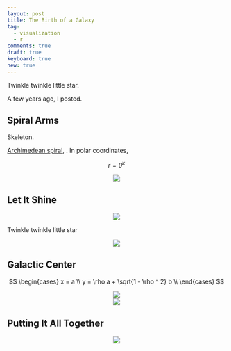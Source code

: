```yaml
---
layout: post
title: The Birth of a Galaxy
tag:
  - visualization
  - r
comments: true
draft: true
keyboard: true
new: true
---
```


Twinkle twinkle little star.


A few years ago, I posted.

## Spiral Arms

Skeleton.

[Archimedean spiral](https://en.wikipedia.org/wiki/Archimedean_spiral), . In polar coordinates,

$$
r = \theta ^ k
$$

<div align="center">
  <img src="https://shawenyao.github.io/R/output/milky_way/plot_1_spiral_arms_skeleton.jpg" />
</div>

## Let It Shine

<div align="center">
  <img src="https://shawenyao.github.io/R/output/milky_way/plot_2_star_unit.jpg" />
</div>

Twinkle twinkle little star

<div align="center">
  <img src="https://shawenyao.github.io/R/output/milky_way/plot_3_spiral_arms.jpg" />
</div>

## Galactic Center

$$
\begin{cases}
x = a \\ 
y = \rho a + \sqrt{1 - \rho ^ 2} b \\
\end{cases}
$$

<div align="center">
  <img src="https://shawenyao.github.io/R/output/milky_way/plot_4_galactic_center_unit.jpg" />
</div>

<div align="center">
  <img src="https://shawenyao.github.io/R/output/milky_way/plot_5_galactic_center.jpg" />
</div>

## Putting It All Together

<div align="center">
  <img src="https://shawenyao.github.io/R/output/milky_way/milky_way_large.jpg" />
</div>
